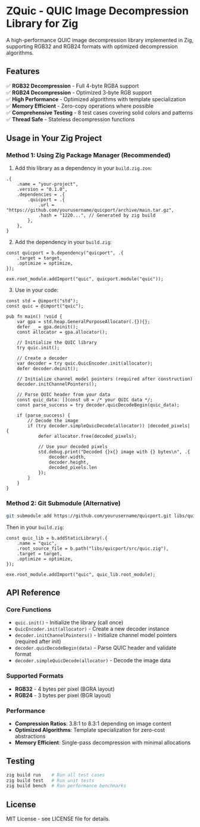# ZQuic - QUIC Image Decompression Library for Zig

A high-performance QUIC image decompression library implemented in Zig, supporting RGB32 and RGB24 formats with optimized decompression algorithms.

## Features

✅ **RGB32 Decompression** - Full 4-byte RGBA support  
✅ **RGB24 Decompression** - Optimized 3-byte RGB support  
✅ **High Performance** - Optimized algorithms with template specialization  
✅ **Memory Efficient** - Zero-copy operations where possible  
✅ **Comprehensive Testing** - 8 test cases covering solid colors and patterns  
✅ **Thread Safe** - Stateless decompression functions

## Usage in Your Zig Project

### Method 1: Using Zig Package Manager (Recommended)

1. Add this library as a dependency in your `build.zig.zon`:

```zig
.{
    .name = "your-project",
    .version = "0.1.0",
    .dependencies = .{
        .quicport = .{
            .url = "https://github.com/yourusername/quicport/archive/main.tar.gz",
            .hash = "1220...", // Generated by zig build
        },
    },
}
```

2. Add the dependency in your `build.zig`:

```zig
const quicport = b.dependency("quicport", .{
    .target = target,
    .optimize = optimize,
});

exe.root_module.addImport("quic", quicport.module("quic"));
```

3. Use in your code:

```zig
const std = @import("std");
const quic = @import("quic");

pub fn main() !void {
    var gpa = std.heap.GeneralPurposeAllocator(.{}){};
    defer _ = gpa.deinit();
    const allocator = gpa.allocator();

    // Initialize the QUIC library
    try quic.init();

    // Create a decoder
    var decoder = try quic.QuicEncoder.init(allocator);
    defer decoder.deinit();

    // Initialize channel model pointers (required after construction)
    decoder.initChannelPointers();

    // Parse QUIC header from your data
    const quic_data: []const u8 = /* your QUIC data */;
    const parse_success = try decoder.quicDecodeBegin(quic_data);

    if (parse_success) {
        // Decode the image
        if (try decoder.simpleQuicDecode(allocator)) |decoded_pixels| {
            defer allocator.free(decoded_pixels);

            // Use your decoded pixels
            std.debug.print("Decoded {}x{} image with {} bytes\n", .{
                decoder.width,
                decoder.height,
                decoded_pixels.len
            });
        }
    }
}
```

### Method 2: Git Submodule (Alternative)

```bash
git submodule add https://github.com/yourusername/quicport.git libs/quicport
```

Then in your `build.zig`:

```zig
const quic_lib = b.addStaticLibrary(.{
    .name = "quic",
    .root_source_file = b.path("libs/quicport/src/quic.zig"),
    .target = target,
    .optimize = optimize,
});

exe.root_module.addImport("quic", quic_lib.root_module);
```

## API Reference

### Core Functions

- `quic.init()` - Initialize the library (call once)
- `QuicEncoder.init(allocator)` - Create a new decoder instance
- `decoder.initChannelPointers()` - Initialize channel model pointers (required after init)
- `decoder.quicDecodeBegin(data)` - Parse QUIC header and validate format
- `decoder.simpleQuicDecode(allocator)` - Decode the image data

### Supported Formats

- **RGB32** - 4 bytes per pixel (BGRA layout)
- **RGB24** - 3 bytes per pixel (BGR layout)

### Performance

- **Compression Ratios**: 3.8:1 to 8.3:1 depending on image content
- **Optimized Algorithms**: Template specialization for zero-cost abstractions
- **Memory Efficient**: Single-pass decompression with minimal allocations

## Testing

```bash
zig build run    # Run all test cases
zig build test   # Run unit tests
zig build bench  # Run performance benchmarks
```

## License

MIT License - see LICENSE file for details.
